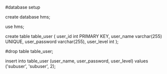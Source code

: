 #database setup

create database hms;

use hms;

create table table_user (
	user_id int PRIMARY KEY,
    user_name varchar(255) UNIQUE,
    user_password varchar(255),
    user_level  int
);

#drop table table_user;

insert into table_user (user_name, user_password, user_level) values ('subuser', 'subuser', 2);

